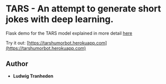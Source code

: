 # TARS - An attempt to generate short jokes with deep learning.
Flask demo for the TARS model explained in more detail [here](https://github.com/Tranhd/TARS)

Try it out: [https://tarshumorbot.herokuapp.com](https://tarshumorbot.herokuapp.com)

## Author

* **Ludwig Tranheden**